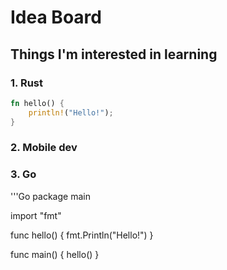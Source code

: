 # Idea Board
## Things I'm interested in learning
### 1. Rust
```Rust
fn hello() {
    println!("Hello!");
}
```
### 2. Mobile dev
### 3. Go
'''Go
package main

import "fmt"

func hello() {
	fmt.Println("Hello!")
}

func main() {
	hello()
}
```
